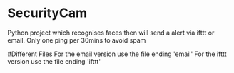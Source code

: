 # SecurityCam

Python project which recognises faces then will send a alert via ifttt or email. Only one ping per 30mins to avoid spam


#Different Files
For the email version use the file ending 'email'
For the ifttt version use the file ending 'ifttt'
